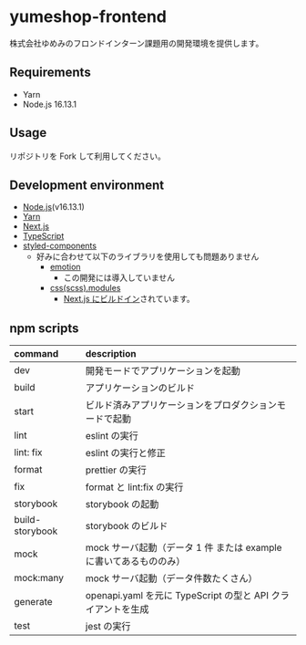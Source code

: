 # yumeshop-frontend

株式会社ゆめみのフロンドインターン課題用の開発環境を提供します。

## Requirements

- Yarn
- Node.js 16.13.1

## Usage

リポジトリを Fork して利用してください。

## Development environment

- [Node.js](https://nodejs.org/ja/)(v16.13.1)
- [Yarn](https://yarnpkg.com/)
- [Next.js](https://nextjs.org/)
- [TypeScript](https://www.typescriptlang.org/)
- [styled-components](https://styled-components.com/)
  - 好みに合わせて以下のライブラリを使用しても問題ありません
    - [emotion](https://emotion.sh/docs/introduction)
      - この開発には導入していません
    - [css(scss).modules](https://github.com/css-modules/css-modules)
      - [Next.js にビルドイン](https://nextjs.org/docs/basic-features/built-in-css-support#adding-component-level-css)されています。

## npm scripts

| command         | description                                                        |
| :-------------- | :----------------------------------------------------------------- |
| dev             | 開発モードでアプリケーションを起動                                 |
| build           | アプリケーションのビルド                                           |
| start           | ビルド済みアプリケーションをプロダクションモードで起動             |
| lint            | eslint の実行                                                      |
| lint: fix       | eslint の実行と修正                                                |
| format          | prettier の実行                                                    |
| fix             | format と lint:fix の実行                                          |
| storybook       | storybook の起動                                                   |
| build-storybook | storybook のビルド                                                 |
| mock            | mock サーバ起動（データ 1 件 または example に書いてあるもののみ） |
| mock:many       | mock サーバ起動（データ件数たくさん）                              |
| generate        | openapi.yaml を元に TypeScript の型と API クライアントを生成       |
| test            | jest の実行                                                        |

